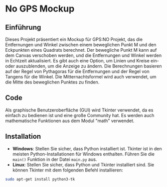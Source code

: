 # No GPS Mockup

## Einführung
Dieses Projekt präsentiert ein Mockup für GPS:NO Projekt, das die Entfernungen und Winkel zwischen einem beweglichen Punkt M und den Eckpunkten eines Quadrats berechnet. Der bewegliche Punkt M kann auf dem Canvas verschoben werden, und die Entfernungen und Winkel werden in Echtzeit aktualisiert. Es gibt auch eine Option, um Linien und Kreise ein- oder auszublenden, um die Anzeige zu ändern. Die Berechnungen basieren auf der Regel von Pythagoras für die Entfernungen und der Regel von Tangens für die Winkel. Die Mitternachtsformel wird auch verwendet, um die Mitte des beweglichen Punktes zu finden.

## Code
Als graphische Benutzeroberfläche (GUI) wird Tkinter verwendet, da es einfach zu bedienen ist und eine große Community hat. Es werden auch mathematische Funktionen aus dem Modul "math" verwendet.

## Installation
- **Windows**: Stellen Sie sicher, dass Python installiert ist. Tkinter ist in den meisten Python-Installationen für Windows enthalten. Führen Sie die `main()` Funktion in der Datei `main.py` aus.
- **Linux**: Stellen Sie sicher, dass Python und Tkinter installiert sind. Sie können Tkinter mit dem folgenden Befehl installieren:
```bash
sudo apt-get install python3-tk
